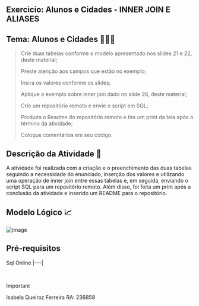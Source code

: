 ## Exercicio: Alunos e Cidades - INNER JOIN E ALIASES

## Tema: Alunos e Cidades 🌆👩‍🎓

> Crie duas tabelas conforme o modelo apresentado nos slides 21 e 22, deste material;
> 
> Preste atenção aos campos que estão no exemplo;
> 
> Insira os valores conforme os slides;
> 
> Aplique o exemplo sobre inner join dado no slide 26, deste material;
> 
> Crie um repositório remoto e envie o script em SQL;
> 
> Produza o Readme do repositório remoto e tire um print da tela após o término da atividade;
> 
> Coloque comentários em seu código.


## Descrição da Atividade 📓
A atividade foi realizada  com a criação e o preenchimento das duas tabelas seguindo a necessidade do enunciado, inserção dos valores e utilizando uma operação de inner join entre essas tabelas e, em seguida, enviando o script SQL para um repositório remoto. Além disso, foi feita  um print após a conclusão da atividade e inserido um README para o repositório.

## Modelo Lógico 📈
![image](https://github.com/IsabelaQu/InnerJoin-and-Aliases/assets/124175141/085250be-94a8-48ce-93a5-42fcfe8e23eb)


## Pré-requisitos
Sql Online 
|---|

<br/>

> [!IMPORTANT]
> Isabela Queiroz Ferreira RA: 236858
